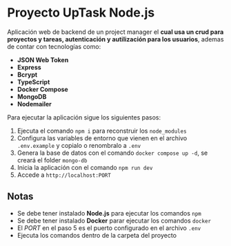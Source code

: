# Proyecto UpTask Node.js

Aplicación web de backend de un project manager el **cual usa un crud para proyectos y tareas, autenticación y autilización para los usuarios**, ademas de contar con tecnologías como:

- **JSON Web Token**
- **Express**
- **Bcrypt**
- **TypeScript**
- **Docker Compose**
- **MongoDB**
- **Nodemailer**

Para ejecutar la aplicación sigue los siguientes pasos:

1. Ejecuta el comando `npm i` para reconstruir los `node_modules`
2. Configura las variables de entorno que vienen en el archivo `.env.example` y copialo o renombralo a `.env`
3. Genera la base de datos con el comando `docker compose up -d`, se creará el folder `mongo-db`
4. Inicia la aplicación con el comando `npm run dev`
5. Accede a `http://localhost:PORT`

## Notas
- Se debe tener instalado **Node.js** para ejecutar los comandos `npm`
- Se debe tener instalado **Docker** parar ejecutar los comandos `docker`
- El *PORT* en el paso 5 es el puerto configurado en el archivo `.env`
- Ejecuta los comandos dentro de la carpeta del proyecto